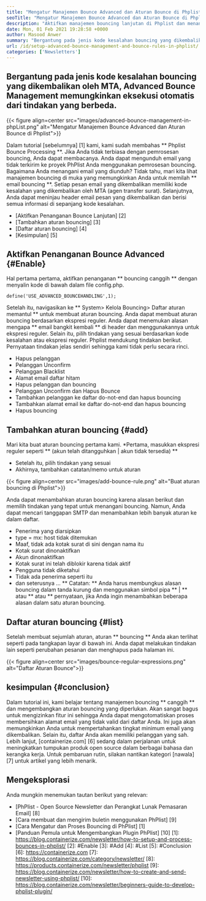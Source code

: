 ```yaml
---
title: "Mengatur Manajemen Bounce Advanced dan Aturan Bounce di Phplist" 
seoTitle: "Mengatur Manajemen Bounce Advanced dan Aturan Bounce di Phplist" 
description: "Aktifkan manajemen bouncing lanjutan di Phplist dan menangani email bouncing. Buat aturan bouncing dan mengotomatiskan proses untuk mengambil berbagai tindakan pada pesan yang dikembalikan." 
date: Mon, 01 Feb 2021 19:28:58 +0000
author: Masood Anwer
summary: "Bergantung pada jenis kode kesalahan bouncing yang dikembalikan oleh MTA, Advanced Bounce Management memungkinkan eksekusi otomatis dari berbagai tindakan." 
url: /id/setup-advanced-bounce-management-and-bounce-rules-in-phplist/
categories: ['Newsletters']
---
```


## Bergantung pada jenis kode kesalahan bouncing yang dikembalikan oleh MTA, Advanced Bounce Management memungkinkan eksekusi otomatis dari tindakan yang berbeda.

{{< figure align=center src="images/advanced-bounce-management-in-phpList.png" alt="Mengatur Manajemen Bounce Advanced dan Aturan Bounce di Phplist">}}

Dalam tutorial [sebelumnya] [1] kami, kami sudah membahas ** Phplist Bounce Processing **. Jika Anda tidak terbiasa dengan pemrosesan bouncing, Anda dapat membacanya. Anda dapat mengunduh email yang tidak terkirim ke proyek PhPlist Anda menggunakan pemrosesan bouncing. Bagaimana Anda menangani email yang diunduh? Tidak tahu, mari kita lihat manajemen bouncing di muka yang memungkinkan Anda untuk memilah ** email bouncing **. Setiap pesan email yang dikembalikan memiliki kode kesalahan yang dikembalikan oleh MTA (agen transfer surat). Selanjutnya, Anda dapat meninjau header email pesan yang dikembalikan dan berisi semua informasi di sepanjang kode kesalahan.
  * [Aktifkan Penanganan Bounce Lanjutan] [2]
  * [Tambahkan aturan bouncing] [3]
  * [Daftar aturan bouncing] [4]
  * [Kesimpulan] [5]

## Aktifkan Penanganan Bounce Advanced {#Enable}
Hal pertama pertama, aktifkan penanganan ** bouncing canggih ** dengan menyalin kode di bawah dalam file config.php.
```
define('USE_ADVANCED_BOUNCEHANDLING',1);
```
Setelah itu, navigasikan ke ** System> Kelola Bouncing> Daftar aturan memantul ** untuk membuat aturan bouncing.
Anda dapat membuat aturan bouncing berdasarkan ekspresi reguler. Anda dapat menemukan alasan mengapa ** email bangkit kembali ** di header dan menggunakannya untuk ekspresi reguler. Selain itu, pilih tindakan yang sesuai berdasarkan kode kesalahan atau ekspresi reguler. Phplist mendukung tindakan berikut. Pernyataan tindakan jelas sendiri sehingga kami tidak perlu secara rinci.
  * Hapus pelanggan
  * Pelanggan Unconfirm
  * Pelanggan Blacklist
  * Alamat email daftar hitam
  * Hapus pelanggan dan bouncing
  * Pelanggan Unconfirm dan Hapus Bounce
  * Tambahkan pelanggan ke daftar do-not-end dan hapus bouncing
  * Tambahkan alamat email ke daftar do-not-end dan hapus bouncing
  * Hapus bouncing

## Tambahkan aturan bouncing {#add}
Mari kita buat aturan bouncing pertama kami.
  *Pertama, masukkan ekspresi reguler seperti ** (akun telah ditangguhkan | akun tidak tersedia) **
  * Setelah itu, pilih tindakan yang sesuai
  * Akhirnya, tambahkan catatan/memo untuk aturan

{{< figure align=center src="images/add-bounce-rule.png" alt="Buat aturan bouncing di Phplist">}}

Anda dapat menambahkan aturan bouncing karena alasan berikut dan memilih tindakan yang tepat untuk menangani bouncing. Namun, Anda dapat mencari tanggapan SMTP dan menambahkan lebih banyak aturan ke dalam daftar.
  * Penerima yang diarsipkan
  * type = mx: host tidak ditemukan
  * Maaf, tidak ada kotak surat di sini dengan nama itu
  * Kotak surat dinonaktifkan
  * Akun dinonaktifkan
  * Kotak surat ini telah diblokir karena tidak aktif
  * Pengguna tidak diketahui
  * Tidak ada penerima seperti itu
  * dan seterusnya …
** Catatan: ** Anda harus membungkus alasan bouncing dalam tanda kurung dan menggunakan simbol pipa ** | ** atau ** atau ** pernyataan, jika Anda ingin menambahkan beberapa alasan dalam satu aturan bouncing.

## Daftar aturan bouncing {#list}
Setelah membuat sejumlah aturan, aturan ** bouncing ** Anda akan terlihat seperti pada tangkapan layar di bawah ini. Anda dapat melakukan tindakan lain seperti perubahan pesanan dan menghapus pada halaman ini.

{{< figure align=center src="images/bounce-regular-expressions.png" alt="Daftar Aturan Bounce">}}


## kesimpulan {#conclusion}
Dalam tutorial ini, kami belajar tentang manajemen bouncing ** canggih ** dan mengembangkan aturan bouncing yang diperlukan. Akan sangat bagus untuk mengizinkan fitur ini sehingga Anda dapat mengotomatiskan proses membersihkan alamat email yang tidak valid dari daftar Anda. Ini juga akan memungkinkan Anda untuk mempertahankan tingkat minimum email yang dikembalikan. Selain itu, daftar Anda akan memiliki pelanggan yang sah.
Lebih lanjut, [containerize.com] [6] sedang dalam perjalanan untuk meningkatkan tumpukan produk open source dalam berbagai bahasa dan kerangka kerja. Untuk pembaruan rutin, silakan nantikan kategori [nawala] [7] untuk artikel yang lebih menarik.

## Mengeksplorasi
Anda mungkin menemukan tautan berikut yang relevan:
  * [PhPlist - Open Source Newsletter dan Perangkat Lunak Pemasaran Email] [8]
  * [Cara membuat dan mengirim buletin menggunakan PhPlist] [9]
  * [Cara Mengatur dan Proses Bouncing di PhPlist] [1]
  * [Panduan Pemula untuk Mengembangkan Plugin PhPlist] [10]
[1]: https://blog.containerize.com/newsletter/how-to-setup-and-process-bounces-in-phplist/
[2]: #Enable
[3]: #Add
[4]: #List
[5]: #Conclusion
[6]: https://containerize.com
[7]: https://blog.containerize.com/category/newsletter/
[8]: https://products.containerize.com/newsletter/phplist
[9]: https://blog.containerize.com/newsletter/how-to-create-and-send-newsletter-using-phplist/
[10]: https://blog.containerize.com/newsletter/beginners-guide-to-develop-phplist-plugin/
